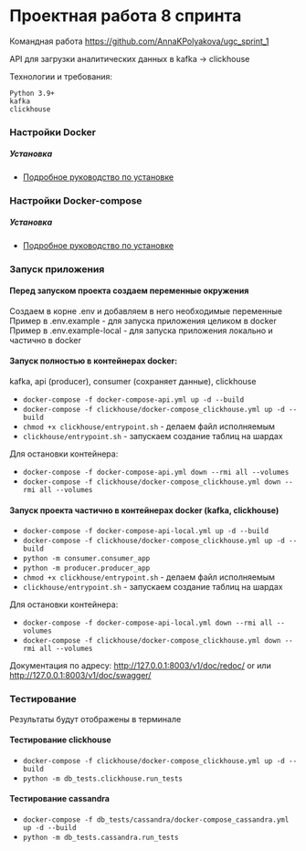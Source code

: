 # Проектная работа 8 спринта

Командная работа https://github.com/AnnaKPolyakova/ugc_sprint_1

API для загрузки аналитических данных в kafka -> clickhouse

Технологии и требования:
```
Python 3.9+
kafka
clickhouse
```

### Настройки Docker

##### Установка

* [Подробное руководство по установке](https://docs.docker.com/install/linux/docker-ce/ubuntu/)

### Настройки Docker-compose

##### Установка

* [Подробное руководство по установке](https://docs.docker.com/compose/install/)

### Запуск приложения

#### Перед запуском проекта создаем переменные окружения
Создаем в корне .env и добавляем в него необходимые переменные  
Пример в .env.example - для запуска приложения целиком в docker  
Пример в .env.example-local - для запуска приложения локально и частично в docker

#### Запуск полностью в контейнерах docker: 
kafka, api (produсer), consumer (сохраняет данные), clickhouse

* `docker-compose -f docker-compose-api.yml up -d --build`
* `docker-compose -f clickhouse/docker-compose_clickhouse.yml up -d --build`
* `chmod +x clickhouse/entrypoint.sh` - делаем файл исполняемым  
* `clickhouse/entrypoint.sh` - запускаем создание таблиц на шардах

Для остановки контейнера:  
* `docker-compose -f docker-compose-api.yml down --rmi all --volumes`
* `docker-compose -f clickhouse/docker-compose_clickhouse.yml down --rmi all --volumes`


#### Запуск проекта частично в контейнерах docker (kafka, clickhouse)

* `docker-compose -f docker-compose-api-local.yml up -d --build`
* `docker-compose -f clickhouse/docker-compose_clickhouse.yml up -d --build`
* `python -m consumer.consumer_app`
* `python -m producer.producer_app`
* `chmod +x clickhouse/entrypoint.sh` - делаем файл исполняемым  
* `clickhouse/entrypoint.sh` - запускаем создание таблиц на шардах

Для остановки контейнера:  
* `docker-compose -f docker-compose-api-local.yml down --rmi all --volumes`
* `docker-compose -f clickhouse/docker-compose_clickhouse.yml down --rmi all --volumes`


Документация по адресу:
http://127.0.0.1:8003/v1/doc/redoc/ or или
http://127.0.0.1:8003/v1/doc/swagger/


### Тестирование  

Результаты будут отображены в терминале

#### Тестирование clickhouse
* `docker-compose -f clickhouse/docker-compose_clickhouse.yml up -d --build`
* `python -m db_tests.clickhouse.run_tests`

#### Тестирование cassandra
* `docker-compose -f db_tests/cassandra/docker-compose_cassandra.yml up -d --build`
* `python -m db_tests.cassandra.run_tests`
